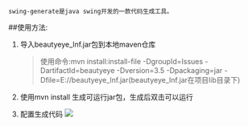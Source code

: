     swing-generate是java swing开发的一款代码生成工具。

##使用方法:
1. 导入beautyeye_lnf.jar包到本地maven仓库

    > 使用命令:mvn install:install-file -DgroupId=Issues -DartifactId=beautyeye -Dversion=3.5 -Dpackaging=jar -Dfile=E://beautyeye_lnf.jar(beautyeye_lnf.jar在项目lib目录下)
 
2. 使用mvn install 生成可运行jar包，生成后双击可以运行

3. 配置生成代码
 ![][1]





[1]: ./image.png
